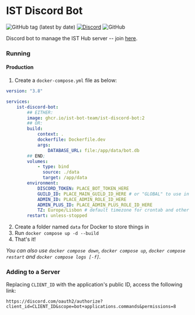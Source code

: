# IST Discord Bot

![GitHub tag (latest by date)](https://img.shields.io/github/v/tag/ist-bot-team/ist-discord-bot?label=version)
[![Discord](https://img.shields.io/discord/759576132227694642?label=discord&logo=discord)](https://discord.leic.pt)
![GitHub](https://img.shields.io/github/license/ist-bot-team/ist-discord-bot)

Discord bot to manage the IST Hub server -- join [here](https://discord.leic.pt).

### Running

#### Production

1. Create a `docker-compose.yml` file as below:

```yaml
version: "3.8"

services:
    ist-discord-bot:
        ## EITHER:
        image: ghcr.io/ist-bot-team/ist-discord-bot:2
        ## OR:
        build:
            context: .
            dockerfile: Dockerfile.dev
            args:
                DATABASE_URL: file:/app/data/bot.db
        ## END;
        volumes:
            - type: bind
              source: ./data
              target: /app/data
        environment:
            DISCORD_TOKEN: PLACE_BOT_TOKEN_HERE
            GUILD_ID: PLACE_MAIN_GUILD_ID_HERE # or "GLOBAL" to use in multiple guilds (1hr roll-out time)
            ADMIN_ID: PLACE_ADMIN_ROLE_ID_HERE
            ADMIN_PLUS_ID: PLACE_ADMIN_PLUS_ROLE_ID_HERE
            TZ: Europe/Lisbon # default timezone for crontab and other date related stuff
        restart: unless-stopped
```

2. Create a folder named `data` for Docker to store things in
3. Run `docker compose up -d --build`
4. That's it!

_You can also use `docker compose down`, `docker compose up`, `docker compose restart` and `docker compose logs [-f]`._

### Adding to a Server

Replacing `CLIENT_ID` with the application's public ID, access the following link:

```
https://discord.com/oauth2/authorize?client_id=CLIENT_ID&scope=bot+applications.commands&permissions=8
```
